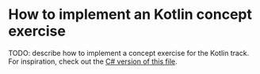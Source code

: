 # How to implement an Kotlin concept exercise

TODO: describe how to implement a concept exercise for the Kotlin track. For inspiration, check out the [C# version of this file][csharp-implementing].

[csharp-implementing]: ../../csharp/docs/implementing-a-concept-exercise.md

